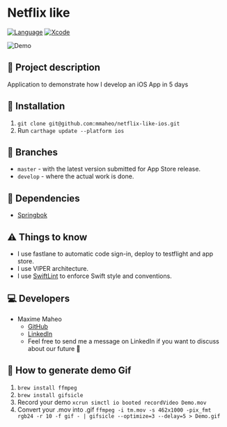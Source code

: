 # Netflix like

[![Language](https://img.shields.io/badge/Swift-4.2-brightgreen.svg)](http://swift.org)
[![Xcode](https://img.shields.io/badge/Xcode-10.0-brightgreen.svg)](https://developer.apple.com/download/more/)

![Demo](Demo.gif)

## 📖 Project description
Application to demonstrate how I develop an iOS App in 5 days

## 🔧 Installation
1. `git clone git@github.com:mmaheo/netflix-like-ios.git`
2. Run `carthage update --platform ios`

## 🌲 Branches
* `master` - with the latest version submitted for App Store release.
* `develop` - where the actual work is done.

## 🛒 Dependencies

- [Springbok](https://github.com/nodes-ios/Springbok)

## ⚠️ Things to know
* I use fastlane to automatic code sign-in, deploy to testflight and app store.
* I use VIPER architecture.
* I use [SwiftLint](https://github.com/realm/SwiftLint) to enforce Swift style and conventions.

## 💻 Developers
* Maxime Maheo
    * [GitHub](https://github.com/mmaheo)
    * [LinkedIn](https://www.linkedin.com/in/maxime-maheo-120907a8/)
    * Feel free to send me a message on LinkedIn if you want to discuss about our future 🤝

## 🌄 How to generate demo Gif
1. `brew install ffmpeg`
2. `brew install gifsicle`
3. Record your demo `xcrun simctl io booted recordVideo Demo.mov`
4. Convert your .mov into .gif `ffmpeg -i tm.mov -s 462x1000 -pix_fmt rgb24 -r 10 -f gif - | gifsicle --optimize=3 --delay=5 > Demo.gif`